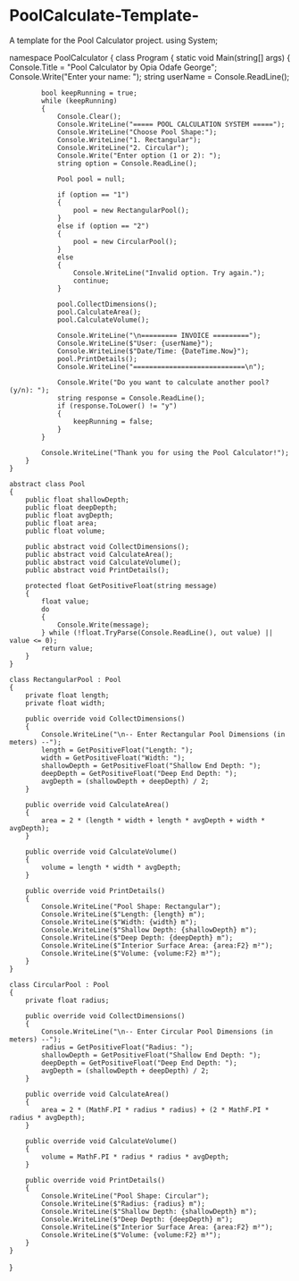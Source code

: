 # PoolCalculate-Template-
A template for the Pool Calculator project.
using System;

namespace PoolCalculator
{
    class Program
    {
        static void Main(string[] args)
        {
            Console.Title = "Pool Calculator by Opia Odafe George";
            Console.Write("Enter your name: ");
            string userName = Console.ReadLine();

            bool keepRunning = true;
            while (keepRunning)
            {
                Console.Clear();
                Console.WriteLine("===== POOL CALCULATION SYSTEM =====");
                Console.WriteLine("Choose Pool Shape:");
                Console.WriteLine("1. Rectangular");
                Console.WriteLine("2. Circular");
                Console.Write("Enter option (1 or 2): ");
                string option = Console.ReadLine();

                Pool pool = null;

                if (option == "1")
                {
                    pool = new RectangularPool();
                }
                else if (option == "2")
                {
                    pool = new CircularPool();
                }
                else
                {
                    Console.WriteLine("Invalid option. Try again.");
                    continue;
                }

                pool.CollectDimensions();
                pool.CalculateArea();
                pool.CalculateVolume();

                Console.WriteLine("\n========= INVOICE =========");
                Console.WriteLine($"User: {userName}");
                Console.WriteLine($"Date/Time: {DateTime.Now}");
                pool.PrintDetails();
                Console.WriteLine("============================\n");

                Console.Write("Do you want to calculate another pool? (y/n): ");
                string response = Console.ReadLine();
                if (response.ToLower() != "y")
                {
                    keepRunning = false;
                }
            }

            Console.WriteLine("Thank you for using the Pool Calculator!");
        }
    }

    abstract class Pool
    {
        public float shallowDepth;
        public float deepDepth;
        public float avgDepth;
        public float area;
        public float volume;

        public abstract void CollectDimensions();
        public abstract void CalculateArea();
        public abstract void CalculateVolume();
        public abstract void PrintDetails();

        protected float GetPositiveFloat(string message)
        {
            float value;
            do
            {
                Console.Write(message);
            } while (!float.TryParse(Console.ReadLine(), out value) || value <= 0);
            return value;
        }
    }

    class RectangularPool : Pool
    {
        private float length;
        private float width;

        public override void CollectDimensions()
        {
            Console.WriteLine("\n-- Enter Rectangular Pool Dimensions (in meters) --");
            length = GetPositiveFloat("Length: ");
            width = GetPositiveFloat("Width: ");
            shallowDepth = GetPositiveFloat("Shallow End Depth: ");
            deepDepth = GetPositiveFloat("Deep End Depth: ");
            avgDepth = (shallowDepth + deepDepth) / 2;
        }

        public override void CalculateArea()
        {
            area = 2 * (length * width + length * avgDepth + width * avgDepth);
        }

        public override void CalculateVolume()
        {
            volume = length * width * avgDepth;
        }

        public override void PrintDetails()
        {
            Console.WriteLine("Pool Shape: Rectangular");
            Console.WriteLine($"Length: {length} m");
            Console.WriteLine($"Width: {width} m");
            Console.WriteLine($"Shallow Depth: {shallowDepth} m");
            Console.WriteLine($"Deep Depth: {deepDepth} m");
            Console.WriteLine($"Interior Surface Area: {area:F2} m²");
            Console.WriteLine($"Volume: {volume:F2} m³");
        }
    }

    class CircularPool : Pool
    {
        private float radius;

        public override void CollectDimensions()
        {
            Console.WriteLine("\n-- Enter Circular Pool Dimensions (in meters) --");
            radius = GetPositiveFloat("Radius: ");
            shallowDepth = GetPositiveFloat("Shallow End Depth: ");
            deepDepth = GetPositiveFloat("Deep End Depth: ");
            avgDepth = (shallowDepth + deepDepth) / 2;
        }

        public override void CalculateArea()
        {
            area = 2 * (MathF.PI * radius * radius) + (2 * MathF.PI * radius * avgDepth);
        }

        public override void CalculateVolume()
        {
            volume = MathF.PI * radius * radius * avgDepth;
        }

        public override void PrintDetails()
        {
            Console.WriteLine("Pool Shape: Circular");
            Console.WriteLine($"Radius: {radius} m");
            Console.WriteLine($"Shallow Depth: {shallowDepth} m");
            Console.WriteLine($"Deep Depth: {deepDepth} m");
            Console.WriteLine($"Interior Surface Area: {area:F2} m²");
            Console.WriteLine($"Volume: {volume:F2} m³");
        }
    }
}
